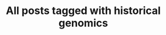---
layout: tag
title: "All posts tagged with historical genomics"
permalink: /weblog/tags/historical-genomics/
taxonomy: historical genomics
---